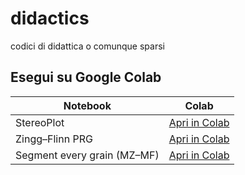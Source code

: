 # didactics
codici di didattica o comunque sparsi
## Esegui su Google Colab

| Notebook | Colab |
|---|---|
| StereoPlot | [Apri in Colab](https://colab.research.google.com/github/mzucali/didactics/blob/main/StereoPlot_v1.ipynb) |
| Zingg–Flinn PRG | [Apri in Colab](https://colab.research.google.com/github/mzucali/didactics/blob/main/ZinggFlinnPRG_StatsPlots.ipynb) |
| Segment every grain (MZ–MF) | [Apri in Colab](https://colab.research.google.com/github/mzucali/didactics/blob/main/Segment_every_grainMZ-MF.ipynb) |
